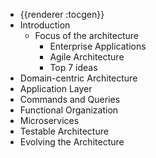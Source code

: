 - {{renderer :tocgen}}
- Introduction
	- Focus of the architecture
		- Enterprise Applications
		- Agile Architecture
		- Top 7 ideas
- Domain-centric Architecture
- Application Layer
- Commands and Queries
- Functional Organization
- Microservices
- Testable Architecture
- Evolving the Architecture